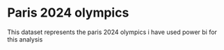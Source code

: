 # Paris 2024 olympics 
This dataset represents the paris 2024 olympics i have used power bi for this analysis

